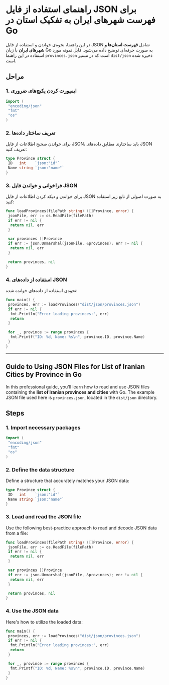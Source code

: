 # راهنمای استفاده از فایل JSON برای فهرست شهرهای ایران به تفکیک استان در Go

در این راهنما، نحوه‌ی خواندن و استفاده از فایل JSON شامل **فهرست استان‌ها و شهرهای ایران** با زبان Go به صورت حرفه‌ای توضیح داده می‌شود. فایل نمونه مورد استفاده در این راهنما `provinces.json` است که در مسیر `dist/json` ذخیره شده است.

## مراحل

### 1. ایمپورت کردن پکیج‌های ضروری

```go
import (
 "encoding/json"
 "fmt"
 "os"
)
```

### 2. تعریف ساختار داده‌ها

برای خواندن صحیح اطلاعات از فایل JSON، باید ساختاری مطابق داده‌های JSON تعریف کنید:

```go
type Province struct {
 ID   int    `json:"id"`
 Name string `json:"name"`
}
```

### 3. فراخوانی و خواندن فایل JSON

برای خواندن و دیکد کردن اطلاعات از فایل JSON به صورت اصولی از تابع زیر استفاده کنید:

```go
func loadProvinces(filePath string) ([]Province, error) {
 jsonFile, err := os.ReadFile(filePath)
 if err != nil {
  return nil, err
 }

 var provinces []Province
 if err := json.Unmarshal(jsonFile, &provinces); err != nil {
  return nil, err
 }

 return provinces, nil
}
```

### 4. استفاده از داده‌های JSON

نحوه‌ی استفاده از داده‌های خوانده شده:

```go
func main() {
 provinces, err := loadProvinces("dist/json/provinces.json")
 if err != nil {
  fmt.Println("Error loading provinces:", err)
  return
 }

 for _, province := range provinces {
  fmt.Printf("ID: %d, Name: %s\n", province.ID, province.Name)
 }
}
```

---

## Guide to Using JSON Files for List of Iranian Cities by Province in Go

In this professional guide, you'll learn how to read and use JSON files containing the **list of Iranian provinces and cities** with Go. The example JSON file used here is `provinces.json`, located in the `dist/json` directory.

## Steps

### 1. Import necessary packages

```go
import (
 "encoding/json"
 "fmt"
 "os"
)
```

### 2. Define the data structure

Define a structure that accurately matches your JSON data:

```go
type Province struct {
 ID   int    `json:"id"`
 Name string `json:"name"`
}
```

### 3. Load and read the JSON file

Use the following best-practice approach to read and decode JSON data from a file:

```go
func loadProvinces(filePath string) ([]Province, error) {
 jsonFile, err := os.ReadFile(filePath)
 if err != nil {
  return nil, err
 }

 var provinces []Province
 if err := json.Unmarshal(jsonFile, &provinces); err != nil {
  return nil, err
 }

 return provinces, nil
}
```

### 4. Use the JSON data

Here's how to utilize the loaded data:

```go
func main() {
 provinces, err := loadProvinces("dist/json/provinces.json")
 if err != nil {
  fmt.Println("Error loading provinces:", err)
  return
 }

 for _, province := range provinces {
  fmt.Printf("ID: %d, Name: %s\n", province.ID, province.Name)
 }
}
```
